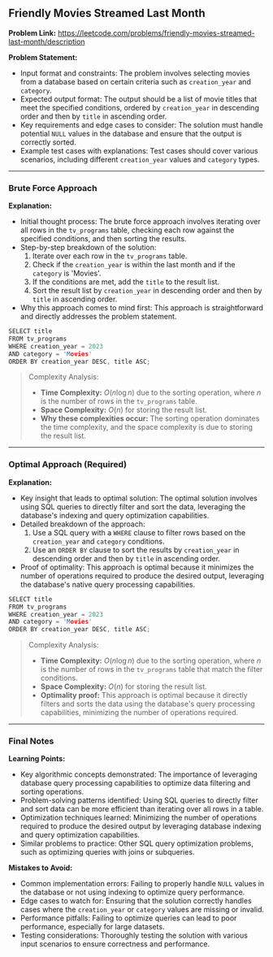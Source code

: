 ## Friendly Movies Streamed Last Month
**Problem Link:** https://leetcode.com/problems/friendly-movies-streamed-last-month/description

**Problem Statement:**
- Input format and constraints: The problem involves selecting movies from a database based on certain criteria such as `creation_year` and `category`.
- Expected output format: The output should be a list of movie titles that meet the specified conditions, ordered by `creation_year` in descending order and then by `title` in ascending order.
- Key requirements and edge cases to consider: The solution must handle potential `NULL` values in the database and ensure that the output is correctly sorted.
- Example test cases with explanations: Test cases should cover various scenarios, including different `creation_year` values and `category` types.

---

### Brute Force Approach

**Explanation:**
- Initial thought process: The brute force approach involves iterating over all rows in the `tv_programs` table, checking each row against the specified conditions, and then sorting the results.
- Step-by-step breakdown of the solution:
  1. Iterate over each row in the `tv_programs` table.
  2. Check if the `creation_year` is within the last month and if the `category` is 'Movies'.
  3. If the conditions are met, add the `title` to the result list.
  4. Sort the result list by `creation_year` in descending order and then by `title` in ascending order.
- Why this approach comes to mind first: This approach is straightforward and directly addresses the problem statement.

```cpp
SELECT title 
FROM tv_programs 
WHERE creation_year = 2023 
AND category = 'Movies' 
ORDER BY creation_year DESC, title ASC;
```

> Complexity Analysis:
> - **Time Complexity:** $O(n \log n)$ due to the sorting operation, where $n$ is the number of rows in the `tv_programs` table.
> - **Space Complexity:** $O(n)$ for storing the result list.
> - **Why these complexities occur:** The sorting operation dominates the time complexity, and the space complexity is due to storing the result list.

---

### Optimal Approach (Required)

**Explanation:**
- Key insight that leads to optimal solution: The optimal solution involves using SQL queries to directly filter and sort the data, leveraging the database's indexing and query optimization capabilities.
- Detailed breakdown of the approach:
  1. Use a SQL query with a `WHERE` clause to filter rows based on the `creation_year` and `category` conditions.
  2. Use an `ORDER BY` clause to sort the results by `creation_year` in descending order and then by `title` in ascending order.
- Proof of optimality: This approach is optimal because it minimizes the number of operations required to produce the desired output, leveraging the database's native query processing capabilities.

```cpp
SELECT title 
FROM tv_programs 
WHERE creation_year = 2023 
AND category = 'Movies' 
ORDER BY creation_year DESC, title ASC;
```

> Complexity Analysis:
> - **Time Complexity:** $O(n \log n)$ due to the sorting operation, where $n$ is the number of rows in the `tv_programs` table that match the filter conditions.
> - **Space Complexity:** $O(n)$ for storing the result list.
> - **Optimality proof:** This approach is optimal because it directly filters and sorts the data using the database's query processing capabilities, minimizing the number of operations required.

---

### Final Notes

**Learning Points:**
- Key algorithmic concepts demonstrated: The importance of leveraging database query processing capabilities to optimize data filtering and sorting operations.
- Problem-solving patterns identified: Using SQL queries to directly filter and sort data can be more efficient than iterating over all rows in a table.
- Optimization techniques learned: Minimizing the number of operations required to produce the desired output by leveraging database indexing and query optimization capabilities.
- Similar problems to practice: Other SQL query optimization problems, such as optimizing queries with joins or subqueries.

**Mistakes to Avoid:**
- Common implementation errors: Failing to properly handle `NULL` values in the database or not using indexing to optimize query performance.
- Edge cases to watch for: Ensuring that the solution correctly handles cases where the `creation_year` or `category` values are missing or invalid.
- Performance pitfalls: Failing to optimize queries can lead to poor performance, especially for large datasets.
- Testing considerations: Thoroughly testing the solution with various input scenarios to ensure correctness and performance.